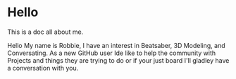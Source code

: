 # Hello
This is a  doc all  about me.

Hello My name is Robbie, I have an interest in Beatsaber, 3D Modeling, and Conversating.
As a new GitHub user Ide like to help the community with Projects and things they are trying to do or if your just board I'll gladley have a conversation with you.
